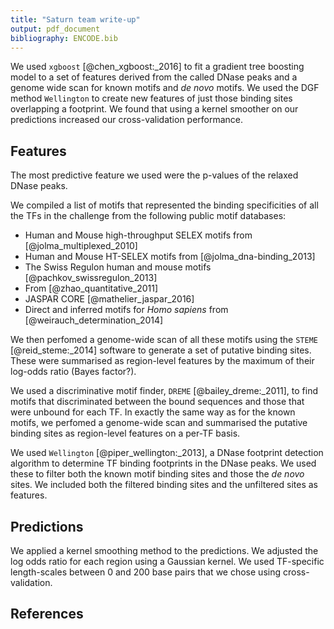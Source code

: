 ```yaml
---
title: "Saturn team write-up"
output: pdf_document
bibliography: ENCODE.bib
---
```



We used `xgboost` [@chen_xgboost:_2016] to fit a gradient tree boosting model
to a set of features derived from the called DNase peaks and a genome wide scan
for known motifs and *de novo* motifs. We used the DGF method `Wellington` to
create new features of just those binding sites overlapping a footprint. We
found that using a kernel smoother on our predictions increased our
cross-validation performance.


## Features

The most predictive feature we used were the p-values of the relaxed DNase peaks.

We compiled a list of motifs that represented the binding specificities of all
the TFs in the challenge from the following public motif databases:

- Human and Mouse high-throughput SELEX motifs from [@jolma_multiplexed_2010]
- Human and Mouse HT-SELEX motifs from [@jolma_dna-binding_2013]
- The Swiss Regulon human and mouse motifs [@pachkov_swissregulon_2013]
- From [@zhao_quantitative_2011]
- JASPAR CORE [@mathelier_jaspar_2016]
- Direct and inferred motifs for *Homo sapiens* from [@weirauch_determination_2014]

We then perfomed a genome-wide scan of all these motifs using the `STEME`
[@reid_steme:_2014] software to generate a set of putative binding sites. These
were summarised as region-level features by the maximum of their log-odds ratio
(Bayes factor?).

We used a discriminative motif finder, `DREME` [@bailey_dreme:_2011], to find
motifs that discriminated between the bound sequences and those that were
unbound for each TF. In exactly the same way as for the known motifs, we
perfomed a genome-wide scan and summarised the putative binding sites as
region-level features on a per-TF basis.

We used `Wellington` [@piper_wellington:_2013], a DNase footprint detection
algorithm to determine TF binding footprints in the DNase peaks. We used these
to filter both the known motif binding sites and those the *de novo* sites. We
included both the filtered binding sites and the unfiltered sites as features.


## Predictions

We applied a kernel smoothing method to the predictions. We adjusted the log
odds ratio for each region using a Gaussian kernel. We used TF-specific
length-scales between 0 and 200 base pairs that we chose using
cross-validation.


## References

